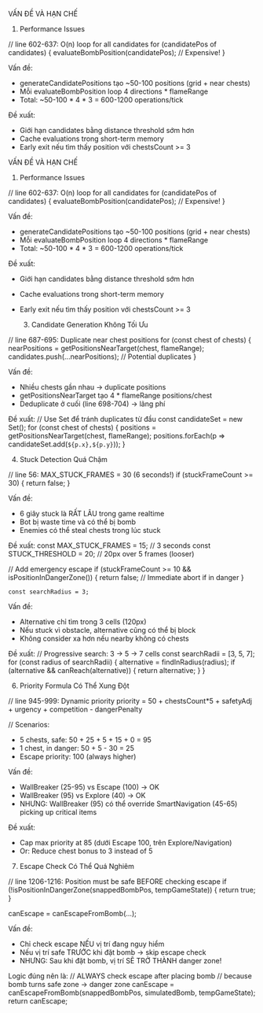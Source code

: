  VẤN ĐỀ VÀ HẠN CHẾ

  1. Performance Issues

  // line 602-637: O(n) loop for all candidates
  for (candidatePos of candidates) {
    evaluateBombPosition(candidatePos);  // Expensive!
  }

  Vấn đề:
  - generateCandidatePositions tạo ~50-100 positions (grid + near chests)
  - Mỗi evaluateBombPosition loop 4 directions * flameRange
  - Total: ~50-100 * 4 * 3 = 600-1200 operations/tick

  Đề xuất:
  - Giới hạn candidates bằng distance threshold sớm hơn
  - Cache evaluations trong short-term memory
  - Early exit nếu tìm thấy position với chestsCount >= 3


   VẤN ĐỀ VÀ HẠN CHẾ

  1. Performance Issues

  // line 602-637: O(n) loop for all candidates
  for (candidatePos of candidates) {
    evaluateBombPosition(candidatePos);  // Expensive!
  }

  Vấn đề:
  - generateCandidatePositions tạo ~50-100 positions (grid + near chests)
  - Mỗi evaluateBombPosition loop 4 directions * flameRange
  - Total: ~50-100 * 4 * 3 = 600-1200 operations/tick

  Đề xuất:
  - Giới hạn candidates bằng distance threshold sớm hơn
  - Cache evaluations trong short-term memory
  - Early exit nếu tìm thấy position với chestsCount >= 3

    3. Candidate Generation Không Tối Ưu

  // line 687-695: Duplicate near chest positions
  for (const chest of chests) {
    nearPositions = getPositionsNearTarget(chest, flameRange);
    candidates.push(...nearPositions);  // Potential duplicates
  }

  Vấn đề:
  - Nhiều chests gần nhau → duplicate positions
  - getPositionsNearTarget tạo 4 * flameRange positions/chest
  - Deduplicate ở cuối (line 698-704) → lãng phí

  Đề xuất:
  // Use Set<string> để tránh duplicates từ đầu
  const candidateSet = new Set<string>();
  for (const chest of chests) {
    positions = getPositionsNearTarget(chest, flameRange);
    positions.forEach(p => candidateSet.add(`${p.x},${p.y}`));
  }

  4. Stuck Detection Quá Chậm

  // line 56: MAX_STUCK_FRAMES = 30 (6 seconds!)
  if (stuckFrameCount >= 30) {
    return false;
  }

  Vấn đề:
  - 6 giây stuck là RẤT LÂU trong game realtime
  - Bot bị waste time và có thể bị bomb
  - Enemies có thể steal chests trong lúc stuck

  Đề xuất:
  const MAX_STUCK_FRAMES = 15;  // 3 seconds
  const STUCK_THRESHOLD = 20;   // 20px over 5 frames (looser)

  // Add emergency escape
  if (stuckFrameCount >= 10 && isPositionInDangerZone()) {
    return false;  // Immediate abort if in danger
  }

    const searchRadius = 3;

  Vấn đề:
  - Alternative chỉ tìm trong 3 cells (120px)
  - Nếu stuck vì obstacle, alternative cũng có thể bị block
  - Không consider xa hơn nếu nearby không có chests

  Đề xuất:
  // Progressive search: 3 → 5 → 7 cells
  const searchRadii = [3, 5, 7];
  for (const radius of searchRadii) {
    alternative = findInRadius(radius);
    if (alternative && canReach(alternative)) {
      return alternative;
    }
  }

  6. Priority Formula Có Thể Xung Đột

  // line 945-999: Dynamic priority
  priority = 50 + chestsCount*5 + safetyAdj + urgency + competition - dangerPenalty

  // Scenarios:
  - 5 chests, safe: 50 + 25 + 5 + 15 + 0 = 95
  - 1 chest, in danger: 50 + 5 - 30 = 25
  - Escape priority: 100 (always higher)

  Vấn đề:
  - WallBreaker (25-95) vs Escape (100) → OK
  - WallBreaker (95) vs Explore (40) → OK
  - NHƯNG: WallBreaker (95) có thể override SmartNavigation (45-65) picking up critical items

  Đề xuất:
  - Cap max priority at 85 (dưới Escape 100, trên Explore/Navigation)
  - Or: Reduce chest bonus to 3 instead of 5


  7. Escape Check Có Thể Quá Nghiêm

  // line 1206-1216: Position must be safe BEFORE checking escape
  if (!isPositionInDangerZone(snappedBombPos, tempGameState)) {
    return true;
  }

  canEscape = canEscapeFromBomb(...);

  Vấn đề:
  - Chỉ check escape NẾU vị trí đang nguy hiểm
  - Nếu vị trí safe TRƯỚC khi đặt bomb → skip escape check
  - NHƯNG: Sau khi đặt bomb, vị trí SẼ TRỞ THÀNH danger zone!

  Logic đúng nên là:
  // ALWAYS check escape after placing bomb
  // because bomb turns safe zone → danger zone
  canEscape = canEscapeFromBomb(snappedBombPos, simulatedBomb, tempGameState);
  return canEscape;
